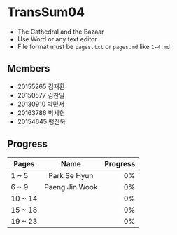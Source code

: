TransSum04
===========

* The Cathedral and the Bazaar
* Use Word or any text editor
* File format must be `pages.txt` or `pages.md` like `1-4.md`

Members
-------

* 20155265 김재환
* 20150577 김찬일
* 20130910 박민서
* 20163786 박세현
* 20154645 팽진욱

Progress
--------

| Pages      | Name           | Progress  |
| ---------- |:--------------:| ---------:|
| 1 ~ 5      | Park Se Hyun   |        0% |
| 6 ~ 9      | Paeng Jin Wook |        0% |
| 10 ~ 14    |                |        0% |
| 15 ~ 18    |                |        0% |
| 19 ~ 23    |                |        0% |
